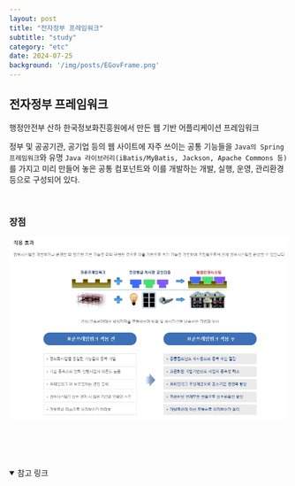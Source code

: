 ```yaml
---
layout: post
title: "전자정부 프레임워크"
subtitle: "study"
category: "etc"
date: 2024-07-25
background: '/img/posts/EGovFrame.png'
---
```


## 전자정부 프레임워크

행정안전부 산하 한국정보화진흥원에서 만든 웹 기반 어플리케이션 프레임워크

정부 및 공공기관, 공기업 등의 웹 사이트에 자주 쓰이는 공통 기능들을 `Java의 Spring 프레임워크`와 유명 `Java 라이브러리(iBatis/MyBatis, Jackson, Apache Commons 등)`를 가지고
미리 만들어 놓은 공통 컴포넌트와 이를 개발하는 개발, 실행, 운영, 관리환경 등으로 구성되어 있다.

<br>

### 장점
![](/img/posts/EGovFrame1.png)


<br>
<br>
<br>
<br>

<details open="open">
<summary>참고 링크</summary>
<div markdown="1">
<https://velog.io/@jojo_devstory/Spring-%EC%A0%84%EC%9E%90%EC%A0%95%EB%B6%80%ED%94%84%EB%A0%88%EC%9E%84%EC%9B%8C%ED%81%AC%EB%9E%80>
<div>

